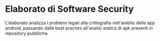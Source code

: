 # Elaborato di Software Security
L'elaborato analizza i problemi legati alla crittografia nell'ambito delle app android, passando dalle best practies all'analisi statica di apk presenti in repository pubbliche.

